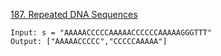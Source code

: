 [187. Repeated DNA Sequences](https://leetcode.com/problems/repeated-dna-sequences/)

```assic
Input: s = "AAAAACCCCCAAAAACCCCCCAAAAAGGGTTT"
Output: ["AAAAACCCCC","CCCCCAAAAA"]
```

